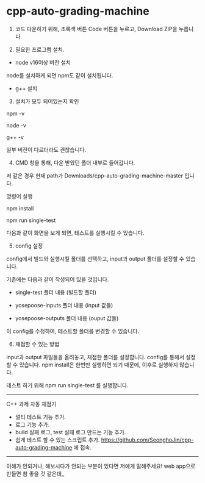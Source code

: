 # cpp-auto-grading-machine


1. 코드 다운하기 위해, 초록색 버튼 Code 버튼을 누르고, Download ZIP을 누릅니다. 




2. 필요한 프로그램 설치.

- node v16이상 버전 설치

node를 설치하게 되면 npm도 같이 설치됩니다. 

- g++ 설치



3. 설치가 모두 되어있는지 확인

npm -v

node -v

g++ -v

일부 버전이 다르더라도 괜찮습니다. 





4. CMD 창을 통해, 다운 받았던 폴더 내부로 들어갑니다.

저 같은 경우 현재 path가 Downloads/cpp-auto-grading-machine-master 입니다.



명령어 실행 

npm install

npm run single-test

다음과 같이 화면을 보게 되면, 테스트를 실행시킬 수 있습니다. 



5. config 설정

config에서 빌드와 실행시킬 폴더를 선택하고, input과 output 폴더를 설정할 수 있습니다.

기존에는 다음과 같이 작성되어 있을 것입니다. 



- single-test 폴더 내용 (빌드할 폴더)



- yosepoose-inputs 폴더 내용 (input 값들)



- yosepoose-outputs 폴더 내용 (ouput 값들)





이 config를 수정하여, 테스트할 폴더를 변경할 수 있습니다. 



6. 채점할 수 있는 방법

input과 output 파일들을 올려놓고, 채점한 폴더를 설정합니다. config를 통해서 설정할 수 있습니다. 
npm install은 한번만 실행하면 되기 때문에, 이후로 실행하지 않습니다. 


테스트 하기 위해 npm run single-test 를 실행합니다. 

-----
C++ 과제 자동 채점기
- 멀티 테스트 기능 추가.
- 로그 기능 추가.
- build 실패 로그, test 실패 로그 만드는 기능 추가.
- 쉽게 테스트 할 수 있는 스크립트 추가.
https://github.com/SeonghoJin/cpp-auto-grading-machine 에 접속.

------------

이해가 안되거나, 해보시다가 안되는 부분이 있다면 저에게 말해주세요!
web app으로 만들면 참 좋을 것 같은데,, 
